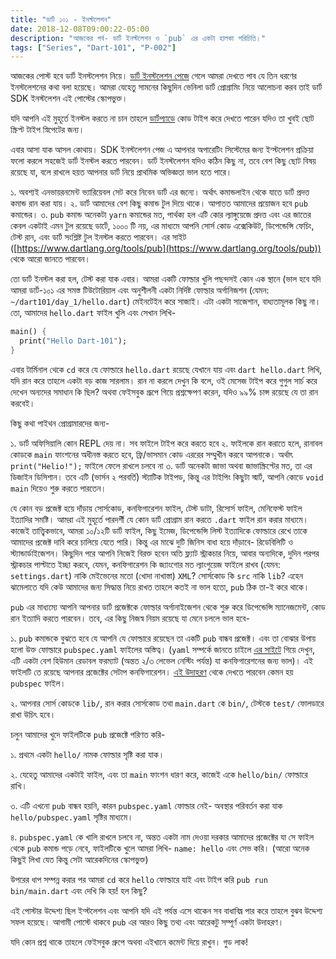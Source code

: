 ```yaml
---
title: "ডার্ট ১০১ - ইনস্টলেশন"
date: 2018-12-08T09:00:22-05:00
description: "আজকের পর্ব- ডার্ট ইনস্টলেশন ও `pub` এর একটা হালকা পরিচিতি।"
tags: ["Series", "Dart-101", "P-002"]
---
```


আজকের পোস্ট হবে ডার্ট ইনস্টলেশন নিয়ে। [ডার্ট ইনস্টলেশন পেজে](https://www.dartlang.org/install) গেলে আমরা দেখতে পাব যে তিন ধরণের ইনস্টলেশনের কথা বলা হয়েছে। আমরা যেহেতু সামনের কিছুদিন ভেনিলা ডার্ট প্রোগ্রামিং নিয়ে আলোচনা করব তাই ডার্ট SDK ইনস্টলেশন এই পোস্টের স্কোপভুক্ত।

যদি আপনি এই মুহূর্তে ইনস্টল করতে না চান তাহলে [ডার্টপ্যাডে](https://dartpad.dartlang.org/) কোড টাইপ করে দেখতে পারেন যদিও তা খুবই ছোট স্ক্রিপ্ট টাইপ স্নিপেটের জন্য।

এবার আসা যাক আসল কোথায়। SDK ইনস্টলেশন পেজ এ আপনার অপারেটিং সিস্টেমের জন্য ইন্স্টলেশন প্রক্রিয়া ফলো করলে সহজেই ডার্ট ইনস্টল করতে পারবেন। ডার্ট ইনস্টলেশন যদিও কঠিন কিছু না, তবে বেশ কিছু ছোট বিষয় রয়েছে যা, বলে রাখলে হয়ত আপনার ডার্ট নিয়ে প্রাথমিক অভিজ্ঞতা ভাল হতে পারে।

১. অবশ্যই এনভায়রনমেন্ট ভ্যারিয়েবল সেট করে নিবেন ডার্ট এর জন্যে। অর্থাৎ কমান্ডলাইন থেকে যাতে ডার্ট প্রদত্ত কমান্ড রান করা যায়।
২. ডার্ট আমাদের বেশ কিছু কমান্ড টুল দিয়ে থাকে। আপাতত আমাদের প্রয়োজন হবে `pub` কমান্ডের।
৩. `pub` কমান্ড অনেকটা `yarn` কমান্ডের মত, পার্থক্য হল এটি কোর ল্যাঙ্গুয়েজে প্রদত্ত এবং এর জাতের কেবল একটাই এমন টুল  রয়েছে ডার্টে, ১০০০ টি নয়, এর মাধ্যমে আপনি সোর্স কোড এক্সেকিউট, ডিপেন্ডেন্সি ফেচিং, টেস্ট রান, এবং ডার্ট সংশ্লিষ্ট টুল ইনস্টল করতে পারবেন। এর সাইট ([https://www.dartlang.org/tools/pub](https://www.dartlang.org/tools/pub)) থেকে আরো জানতে পারবেন।

তো ডার্ট ইনস্টল করা হল, টেস্ট করা যাক এবার। আমরা একটি ফোল্ডার খুলি পছন্দসই কোন এক স্থানে (ভাল হবে যদি আমরা ডার্ট-১০১ এর সমস্ত টিউটোরিয়াল এবং অনুশীলনী একটা নির্দিষ্ট ফোল্ডার অর্গানিজশন (যেমন: `~/dart101/day_1/hello.dart`) মেইনটেইন করে সাজাই। এটা  একটা সাজেশান, বাধ্যতামূলক কিছু না। তো, আমাদের `hello.dart` ফাইল খুলি এবং সেখান লিখি-

```dart
main() {
  print("Hello Dart-101");
}
```

এবার টার্মিনাল থেকে `cd` করে যে ফোল্ডারে `hello.dart` রয়েছে যেখানে যায় এবং `dart hello.dart` লিখি, যদি রান করে তাহলে একটা বড় কাজ সারলাম। রান না করলে দেখুন কি বলে, ওই মেসেজ টাইপ করে গুগুল সার্চ করে দেখেন অন্যদের সমাধান কি ছিল? অথবা ফেইসবুক গ্রূপে গিয়ে প্রশ্নক্ষেপণ করেন, যদিও ৯৯% চান্স রয়েছে যে তা রান করবেই।

কিছু কথা পাইথন প্রোগ্রামারদের  জন্য-

১. ডার্ট অফিসিয়ালি কোন REPL দেয় না। সব ফাইলে টাইপ করে করতে হবে
২. ফাইলকে রান করাতে হলে, রানাবল কোডকে `main` ফাংশনের অধীনস্ত করতে হবে, ফ্রি/ভাসমান কোড এররের সম্মুখীন করবে আপনাকে। অর্থাৎ `print("Helio!");`  ফাইলে ফেলে রাখলে চলবে না
৩. ডার্ট অনেকটা জাভা অথবা জাভাস্ক্রিপ্টের মত, তা এর ডিজাইন ডিসিশান। তবে এটি (ভার্সন ২ পরবর্তি) স্ট্যাটিক টাইপড, কিন্তু এর টাইপিং কিছুটা স্মার্ট, আপনি কোডে `void main` দিয়েও শুরু করতে পারতেন।

যে কোন বড় প্রজেক্ট হয়ে দাঁড়ায় সোর্সকোড, কনফিগারেশন ফাইল, টেস্ট ডাটা, রিসোর্স ফাইল, মেনিফেস্ট ফাইল ইত্যাদির সমষ্টি। আমরা এই মুহূর্তে পারদর্শী যে কোন ডার্ট প্রোগ্রাম রান করতে `.dart` ফাইল রান করার মাধ্যমে। কাজেই তাত্ত্বিকভাবে, আমরা ১০/১২টি ডার্ট ফাইল, কিছু ইমেজ, ডিপেন্ডেন্সি লিস্ট ইত্যাদিকে ফোল্ডারে রেখে তাকে আমাদের প্রজেক্ট দাবি করে চালিয়ে যেতে পারি। কিন্তু এর মাঝে দুটি জিনিস বাধা হয়ে দাঁড়াবে- রিডেবিলিটি ও স্ট্যান্ডার্ডাইজেশন। কিছুদিন পরে আপনি নিজেই বিরক্ত হবেন অতি ফ্ল্যাট স্ট্রাকচার নিয়ে, আবার অন্যদিকে, দুদিন পরপর স্ট্রাকচার পাল্টাতে ইচ্ছা করবে, যেমন, কনফিগারেশন কি জ্যাংগোর মত ল্যাংগুয়েজ ফাইলে রাখব (যেমন: `settings.dart`) নাকি মেইভেনের মতো (খোদা নাখাস্তা) `XML`? সোর্সকোড কি `src` নাকি `lib`? এহেন ঝামেলাতে যদি কেউ আমাদের জন্য সিদ্ধান্ত নিয়ে রাখত তাহলে কতই না ভাল হতো, `pub` ঠিক তা-ই করে থাকে।

`pub` এর মাধ্যম্যে আপনি আপনার ডার্ট প্রজেক্টকে ফোল্ডার অর্গানাইজেশন থেকে শুরু করে ডিপেন্ডেন্সি ম্যানেজমেন্ট, কোড রান ইত্যাদি করতে পারবেন। তবে, এর কিছু নিজস্ব নিয়ম রয়েছে যা মেনে চললে ভাল হবে-

১. `pub` কমান্ডকে বুঝতে হবে যে আপনি যে ফোল্ডারে রয়েছেন তা একটি `pub` বান্ধব প্রজেক্ট। এবং তা বোঝার উপায় হলো উক্ত ফোল্ডারে `pubspec.yaml` ফাইলের অস্তিত্ব। (`yaml` সম্পর্কে জানতে চাইলে [এর সাইটে](https://yaml.org/) গিয়ে দেখুন, এটি একটা বেশ হিউমান রেডাবল ফরম্যাট (অন্তত ২/৩ লেভেল নেস্টিং পর্যন্ত) যা কনফিগারেশনের জন্য ভাল)। এই ফাইলটি তে রয়েছে আপনার প্রজেক্টের সেটাপ কনফিগারেশন। [এই উদাহরণ](https://www.dartlang.org/tools/pub/pubspec) থেকে দেখতে পারবেন কেমন হয় `pubspec` ফাইল।

২. আপনার সোর্স কোডকে `lib/`, রান করার সোর্সকোড তথা `main.dart` কে `bin/`, টেস্টকে `test/` ফোলডারে রাখা উচিৎ হবে।

চলুন আমাদের খুদে ফাইলটিকে `pub` প্রজেক্টে পরিণত করি-

১. প্রথমে একটা `hello/` নামক ফোল্ডার সৃষ্টি করা যাক।

২. যেহেতু আমাদের একটাই ফাইল, এবং তা `main` ফাংশন ধারণ করে, কাজেই একে `hello/bin/` ফোল্ডারে রাখি।

৩. এটি এখনো `pub` বান্ধব হয়নি, কারন `pubspec.yaml` ফোল্ডার নেই- অবস্থার পরিবর্তন করা যাক `hello/pubspec.yaml` সৃষ্টির মাধ্যমে।

৪. `pubspec.yaml` কে খালি রাখলে চলবে না, অন্তত একটা নাম দেওয়া দরকার আমাদের প্রজেক্টের যা সে ফাইল থেকে `pub` কমান্ড পড়ে নেবে, ফাইলটিকে খুলে আমরা লিখি- `name: hello` এবং সেভ করি। (আরো অনেক কিছুই লিখা যেত কিন্তু সেটা আরেকদিনের স্কোপভুক্ত)

উপরের ধাপ সম্পন্ন করার পর আমরা `cd` করে `hello` ফোল্ডারে যাই এবং টাইপ করি `pub run bin/main.dart` এবং দেখি কি হয়! হল কিছু?

এই পোস্টার উদ্দেশ্য ছিল ইন্স্টলেশন এবং আপনি যদি এই পর্যন্ত এসে থাকেন সব বাধাবিঘ্ন পার করে তাহলে বুঝব উদ্দেশ্য সফল হয়েছে। আগামী পোস্টে থাকবে `pub` এর আরও কিছু তথ্য এবং আরেকটু সম্পূর্ণ একটা উদাহরণ।

যদি কোন প্রশ্ন থাকে তাহলে ফেইসবুক গ্রুপে অথবা এইখানে কমেন্ট দিয়ে রাখুন। গুড লাক!